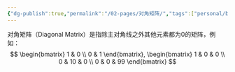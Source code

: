 ```yaml
---
{"dg-publish":true,"permalink":"/02-pages/对角矩阵/","tags":["personal/blog","线性代数/矩阵"]}
---
```


对角矩阵（Diagonal Matrix）是指除主对角线之外其他元素都为0的矩阵，例如：
$$
\begin{bmatrix}
1 & 0 \\
0 & 1
\end{bmatrix},
\begin{bmatrix}
1 & 0 & 0 \\
0 & 10 & 0 \\
0 & 0 & 99
\end{bmatrix}
$$
